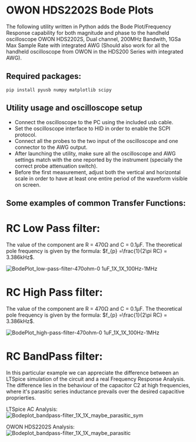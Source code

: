 # OWON HDS2202S Bode Plots
The following utility written in Python adds the Bode Plot/Frequency Response capability for both magnitude and phase to the handheld oscilloscope OWON HDS2202S, Dual channel, 200MHz Bandwith, 1GSa Max Sample Rate with integrated AWG (Should also work for all the handheld oscilloscope from OWON in the HDS200 Series with integrated AWG).

## Required packages:
```
pip install pyusb numpy matplotlib scipy
```
## Utility usage and oscilloscope setup
- Connect the oscilloscope to the PC using the included usb cable.
- Set the oscilloscope interface to HID in order to enable the SCPI protocol.
- Connect all the probes to the two input of the oscilloscope and one connector to the AWG output.
- After launching the utility, make sure all the oscilloscope and AWG settings match with the one
  reported by the instrument (specially the correct probe attenuation switch).
- Before the first measurement, adjust both the vertical and horizontal scale in order to have
  at least one entire period of the waveform visible on screen.

## Some examples of common Transfer Functions:

# RC Low Pass filter:
The value of the component are R = 470Ω and C = 0.1μF. 
The theoretical pole frequency is given by the formula: $`f_{p} =\frac{1}{2\pi RC} = 3.386kHz`$.

![BodePlot_low-pass-filter-470ohm-0 1uF_1X_1X_100Hz-1MHz](https://github.com/SimoneAlbano000/OWON-HDS2202S-Bode-Plots/assets/36369471/9b57cb8c-e8a0-4f9c-8df7-39931c7174d0)

# RC High Pass filter:
The value of the component are R = 470Ω and C = 0.1μF. 
The theoretical pole frequency is given by the formula: $`f_{p} =\frac{1}{2\pi RC} = 3.386kHz`$.

![BodePlot_high-pass-filter-470ohm-0 1uF_1X_1X_100Hz-1MHz](https://github.com/SimoneAlbano000/OWON-HDS2202S-Bode-Plots/assets/36369471/dc13d212-908a-488a-bada-2cbe9bd00fc5)

# RC BandPass filter:
In this particular example we can appreciate the difference between an LTSpice simulation of the circuit and a real Frequency Response Analysis. The difference lies in the behaviour of the capacitor C2 at high frequencies, where it's parasitic series inductance prevails over the desired capacitive proprierties.

LTSpice AC Analysis:
![Bodeplot_bandpass-filter_1X_1X_maybe_parasitic_sym](https://github.com/SimoneAlbano000/OWON-HDS2202S-Bode-Plots/assets/36369471/8114cea8-ef20-4e33-b444-006ed3f50fd8)

OWON HDS2202S Analysis:
![Bodeplot_bandpass-filter_1X_1X_maybe_parasitic](https://github.com/SimoneAlbano000/OWON-HDS2202S-Bode-Plots/assets/36369471/c1848be0-f084-42d0-ba1e-a47f3d93264e)
